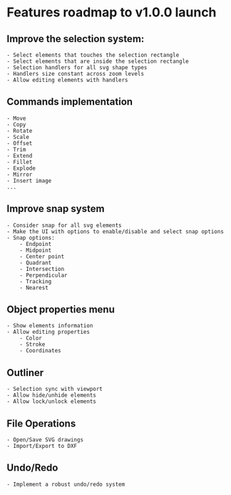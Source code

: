 # Features roadmap to v1.0.0 launch

## Improve the selection system:

    - Select elements that touches the selection rectangle
    - Select elements that are inside the selection rectangle
    - Selection handlers for all svg shape types
    - Handlers size constant across zoom levels
    - Allow editing elements with handlers

## Commands implementation

    - Move
    - Copy
    - Rotate
    - Scale
    - Offset
    - Trim
    - Extend
    - Fillet
    - Explode
    - Mirror
    - Insert image
    ...

## Improve snap system

    - Consider snap for all svg elements
    - Make the UI with options to enable/disable and select snap options
    - Snap options:
        - Endpoint
        - Midpoint
        - Center point
        - Quadrant
        - Intersection
        - Perpendicular
        - Tracking
        - Nearest

## Object properties menu

    - Show elements information
    - Allow editing properties
        - Color
        - Stroke
        - Coordinates

## Outliner

    - Selection sync with viewport
    - Allow hide/unhide elements
    - Allow lock/unlock elements

## File Operations

    - Open/Save SVG drawings
    - Import/Export to DXF

## Undo/Redo

    - Implement a robust undo/redo system
